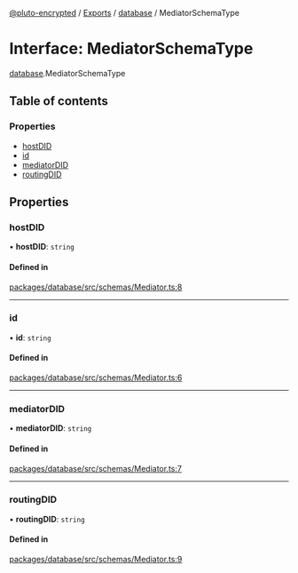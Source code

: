 [@pluto-encrypted](../README.md) / [Exports](../modules.md) / [database](../modules/database.md) / MediatorSchemaType

# Interface: MediatorSchemaType

[database](../modules/database.md).MediatorSchemaType

## Table of contents

### Properties

- [hostDID](database.MediatorSchemaType.md#hostdid)
- [id](database.MediatorSchemaType.md#id)
- [mediatorDID](database.MediatorSchemaType.md#mediatordid)
- [routingDID](database.MediatorSchemaType.md#routingdid)

## Properties

### hostDID

• **hostDID**: `string`

#### Defined in

[packages/database/src/schemas/Mediator.ts:8](https://github.com/atala-community-projects/pluto-encrypted/blob/f87ceb2/packages/database/src/schemas/Mediator.ts#L8)

___

### id

• **id**: `string`

#### Defined in

[packages/database/src/schemas/Mediator.ts:6](https://github.com/atala-community-projects/pluto-encrypted/blob/f87ceb2/packages/database/src/schemas/Mediator.ts#L6)

___

### mediatorDID

• **mediatorDID**: `string`

#### Defined in

[packages/database/src/schemas/Mediator.ts:7](https://github.com/atala-community-projects/pluto-encrypted/blob/f87ceb2/packages/database/src/schemas/Mediator.ts#L7)

___

### routingDID

• **routingDID**: `string`

#### Defined in

[packages/database/src/schemas/Mediator.ts:9](https://github.com/atala-community-projects/pluto-encrypted/blob/f87ceb2/packages/database/src/schemas/Mediator.ts#L9)
